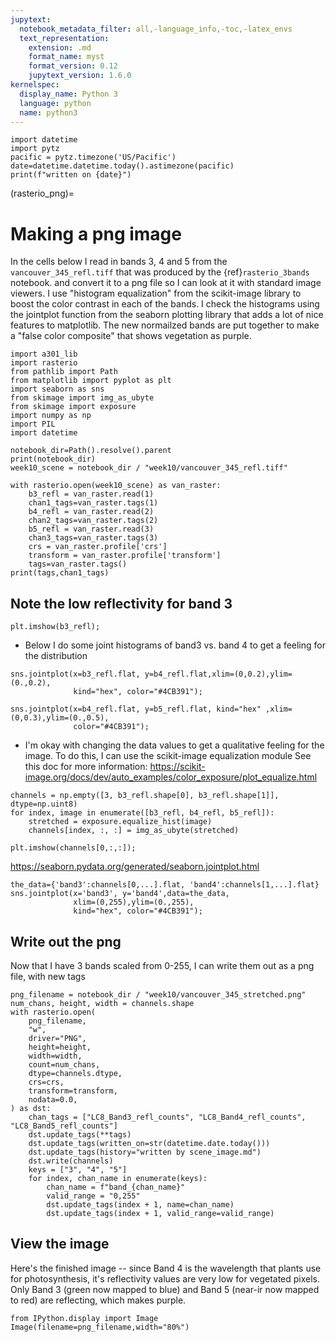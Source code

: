 ```yaml
---
jupytext:
  notebook_metadata_filter: all,-language_info,-toc,-latex_envs
  text_representation:
    extension: .md
    format_name: myst
    format_version: 0.12
    jupytext_version: 1.6.0
kernelspec:
  display_name: Python 3
  language: python
  name: python3
---
```


```{code-cell} ipython3
import datetime
import pytz
pacific = pytz.timezone('US/Pacific')
date=datetime.datetime.today().astimezone(pacific)
print(f"written on {date}")
```

(rasterio_png)=
# Making a png image

In the cells below I read in bands 3, 4 and 5 from the
`vancouver_345_refl.tiff` that was produced by the 
{ref}`rasterio_3bands` notebook. and convert it to a png file so
I can look at it with standard image viewers.   I use "histogram equalization"
from the scikit-image library to boost the color contrast in each of the bands.  I
check the histograms using the jointplot function from the seaborn plotting library
that adds a lot of nice features to matplotlib.  The new normailzed bands are put
together to make a "false color composite" that shows vegetation as purple.

```{code-cell} ipython3
import a301_lib
import rasterio
from pathlib import Path
from matplotlib import pyplot as plt
import seaborn as sns
from skimage import img_as_ubyte
from skimage import exposure
import numpy as np
import PIL
import datetime
```

```{code-cell} ipython3
notebook_dir=Path().resolve().parent
print(notebook_dir)
week10_scene = notebook_dir / "week10/vancouver_345_refl.tiff"

with rasterio.open(week10_scene) as van_raster:
    b3_refl = van_raster.read(1)
    chan1_tags=van_raster.tags(1)
    b4_refl = van_raster.read(2)
    chan2_tags=van_raster.tags(2)
    b5_refl = van_raster.read(3)
    chan3_tags=van_raster.tags(3)
    crs = van_raster.profile['crs']
    transform = van_raster.profile['transform']
    tags=van_raster.tags()
print(tags,chan1_tags)
```

## Note the low reflectivity for band 3

```{code-cell} ipython3
plt.imshow(b3_refl);
```

* Below I do some joint histograms of band3 vs. band 4 to get a feeling for the distribution

```{code-cell} ipython3
sns.jointplot(x=b3_refl.flat, y=b4_refl.flat,xlim=(0,0.2),ylim=(0.,0.2),
              kind="hex", color="#4CB391");
```

```{code-cell} ipython3
sns.jointplot(x=b4_refl.flat, y=b5_refl.flat, kind="hex" ,xlim=(0,0.3),ylim=(0.,0.5),
              color="#4CB391");
```

* I'm okay with changing the data values to get a qualitative feeling
  for the image.  To do this, I can use the scikit-image equalization module
  See this doc for more information: https://scikit-image.org/docs/dev/auto_examples/color_exposure/plot_equalize.html
  

```{code-cell} ipython3
channels = np.empty([3, b3_refl.shape[0], b3_refl.shape[1]], dtype=np.uint8)
for index, image in enumerate([b3_refl, b4_refl, b5_refl]):
    stretched = exposure.equalize_hist(image)
    channels[index, :, :] = img_as_ubyte(stretched)
```

```{code-cell} ipython3
plt.imshow(channels[0,:,:]);
```

https://seaborn.pydata.org/generated/seaborn.jointplot.html

```{code-cell} ipython3
the_data={'band3':channels[0,...].flat, 'band4':channels[1,...].flat}
sns.jointplot(x='band3', y='band4',data=the_data,
              xlim=(0,255),ylim=(0.,255),
              kind="hex", color="#4CB391");
```

## Write out the png

Now that I have 3 bands scaled from 0-255, I can write them out as
a png file, with new tags

```{code-cell} ipython3
png_filename = notebook_dir / "week10/vancouver_345_stretched.png"
num_chans, height, width = channels.shape
with rasterio.open(
    png_filename,
    "w",
    driver="PNG",
    height=height,
    width=width,
    count=num_chans,
    dtype=channels.dtype,
    crs=crs,
    transform=transform,
    nodata=0.0,
) as dst:
    chan_tags = ["LC8_Band3_refl_counts", "LC8_Band4_refl_counts", "LC8_Band5_refl_counts"]
    dst.update_tags(**tags)
    dst.update_tags(written_on=str(datetime.date.today()))
    dst.update_tags(history="written by scene_image.md")
    dst.write(channels)
    keys = ["3", "4", "5"]
    for index, chan_name in enumerate(keys):
        chan_name = f"band_{chan_name}"
        valid_range = "0,255"
        dst.update_tags(index + 1, name=chan_name)
        dst.update_tags(index + 1, valid_range=valid_range)
```

## View the image

Here's the finished image -- since Band 4 is the wavelength that
plants use for photosynthesis, it's reflectivity values are
very low for vegetated pixels.  Only Band 3 (green now mapped to blue) and
Band 5 (near-ir now mapped to red) are reflecting, which makes purple.

```{code-cell} ipython3
from IPython.display import Image
Image(filename=png_filename,width="80%") 
```
